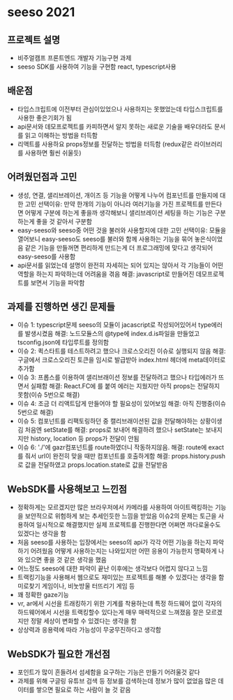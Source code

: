 # seeso 2021

## 프로젝트 설명

* 비주얼캠프 프론트엔드 개발자 기능구현 과제
* seeso SDK를 사용하여 기능을 구현함 react, typescript사용

## 배운점

* 타입스크립트에 이전부터 관심이있었으나 사용하지는 못했었는데 타입스크립트를 사용한 좋은기회가 됨
* api문서와 데모프로젝트를 카피하면서 알지 못하는 새로운 기술을 배우더라도 문서를 읽고 이해하는 방법을 터득함
* 리액트를 사용하요 props정보를 전달하는 방법을 터득함 (redux같은 라이브러리를 사용하면 훨씬 쉬울듯)

## 어려웠던점과 고민

* 생성, 연결, 샐리브레이션, 개이즈 등 기능을 어떻게 나누어 컴포넌트를 만들지에 대한 고민
선택이유: 만약 한개의 기능이 아니라 여러기능을 가진 프로젝트를 만든다면 어떻게 구분에 하는게 좋을까 생각해보니 샐리브레이션 세팅을 하는 기능은 구분하는게 좋을 것 같아서 구분함
* easy-seeso와 seeso중 어떤 것을 불러와 사용할지에 대한 고민
선택이유: 모듈을 열어보니 easy-seeso도 seeso를 불러와 함께 사용하는 기능을 묶어 놓은식이었음 같은 기능을 만들꺼면 편리하게 만드는게 더 프로그래밍에 맞다고 생각되어 easy-seeso를 사용함
* api문서를 읽었는데 설명이 완전히 자세히는 되어 있지는 않아서 각 기능들이 어떤 역할을 하는지 파악하는데 어려움을 겪음
해결: javascript로 만들어진 데모프로젝트를 보면서 기능을 파악함

## 과제를 진행하면 생긴 문제들

* 이슈 1: typescript문제 seeso의 모듈이 jacascript로 작성되어있어서 type에러를 발생시켰음
해결: 노드모듈스의 @type에 index.d.is파일을 만들었고 tsconfig.json에 타입루트를 정의함
* 이슈 2: 퀵스타트를 테스트하려고 했으나 크로스오리진 이슈로 실행되지 않음
해결: 구글에서 크로스오리진 토큰을 임시로 발급받아 index.html 헤더에 meta데이터로 추가함 
* 이슈 3: 프롭스를 이용하여 샐리브래이션 정보를 전달하려고 했으나 타입에러가 뜨면서 실패함
해결: React.FC에 <any>를 붙여 에러는 지웠지만 아직 props는 전달하지 못함(이슈 5번으로 해결)
* 이슈 4: 조금 더 리액트답게 만들어야 할 필요성이 있어보임 
해결: 아직 진행중(이슈 5번으로 해결)
* 이슈 5: 컴포넌트를 리팩토링하던 중 캘리브래이션된 값을 전달해야하는 상황이생김 처음엔 setState를 해결: props로 보내어 해결하려 했으나 setState는 보내지지만 history, location 등 props가 전달이 안됨
* 이슈 6: './'에 gazr컴포넌트를 route하였더니 작동하지않음.
해결: route에 exact를 줘서 url이 완전히 맞을 때만 컴포넌트를 호출하게함
해결: props.history.push로 값을 전달하였고 props.location.state로 값을 전달받음

## WebSDK를 사용해보고 느낀점

* 정확하게는 모르겠지만 많은 브라우저에서 카메라를 사용하여 아이트랙킹하는 기능을 보안적으로 위험하게 보는 추세인듯한 느낌을 받았음 이슈2의 문제는 토근을 사용하여 일시적으로 해결했지만 실제 프로젝트를 진행한다면 어쩌면 까다로울수도 있겠다는 생각을 함
* 처음 seeso를 사용하는 입장에서는 seeso의 api가 각각 어떤 기능을 하는지 파악하기 어려웠음 어떻게 사용하는지는 나와있지만 어떤 응용이 가능한지 명확하게 나와 있으면 좋을 것 같은 생각을 했음
* 어느정도 seeso에 대한 파악이 끝난 이후에는 생각보다 어렵지 않다고 느낌
* 트랙킹기능을 사용해서 웹으로도 재미있는 프로젝트를 해볼 수 있겠다는 생각을 함 미로찾기 게임이나, 비눗방울 터뜨리기 게임 등
* 꽤 정확한 gaze기능
* vr, ar에서 시선을 트래킹하기 위한 기계를 착용하는데 특정 하드웨어 없이 각자의 하드웨어에서 시선을 트랙킹할수 있다는게 매우 매력적으로 느껴졌음 잘은 모르겠지만 정말 세상이 변화할 수 있겠다는 생각을 함
* 상상력과 응용력에 따라 가능성이 무궁무진하다고 생각함


## WebSDK가 필요한 개선점

* 포인트가 많이 흔들려서 섬세함을 요구하는 기능은 만들기 어려울것 같다
* 과제를 위해 구글링 유튜브 검색 등 정보를 검색하는데 정보가 많이 없었음 많은 데이터를 쌓으면 필요로 하는 사람이 늘 것 같음